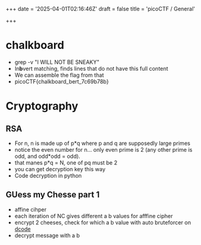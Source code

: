 +++
date = '2025-04-01T02:16:46Z'
draft = false
title = 'picoCTF / General'

+++
# chalkboard
 - grep -v "I WILL NOT BE SNEAKY"
 - In**b**vert matching, finds lines that do not have this full content
 - We can assemble the flag from that
 - picoCTF{chalkboard_bert_7c69b78b}
# Cryptography
## RSA
- For n, n is made up of p*q where p and q are supposedly large primes
- notice the even number for n... only even prime is 2 (any other prime is odd, and odd*odd = odd).
- that manes p\*q = N, one of pq must be 2
- you can get decryption key this way
- Code decryption in python

## GUess my Chesse part 1
- affine cihper
- each iteration of NC gives different a b values for afffine cipher
- encrypt 2 cheeses, check for which a b value with auto bruteforcer on [dcode](https://www.dcode.fr/affine-cipher)
- decrypt message with a b

